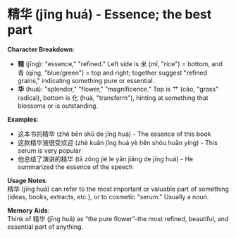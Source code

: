 # **精华 (jīng huá) - Essence; the best part**

**Character Breakdown**:  
- **精** (jīng): "essence," "refined." Left side is 米 (mǐ, "rice") = bottom, and 青 (qīng, "blue/green") = top and right; together suggest "refined grains," indicating something pure or essential.  
- **华** (huá): "splendor," "flower," "magnificence." Top is 艹 (cǎo, "grass" radical), bottom is 化 (huà, "transform"), hinting at something that blossoms or is outstanding.

**Examples**:  
- 这本书的精华 (zhè běn shū de jīng huá) - The essence of this book  
- 这款精华液很受欢迎 (zhè kuǎn jīng huá yè hěn shòu huān yíng) - This serum is very popular  
- 他总结了演讲的精华 (tā zǒng jié le yǎn jiǎng de jīng huá) - He summarized the essence of the speech

**Usage Notes**:  
精华 (jīng huá) can refer to the most important or valuable part of something (ideas, books, extracts, etc.), or to cosmetic "serum." Usually a noun.

**Memory Aids**:  
Think of 精华 (jīng huá) as “the pure flower”-the most refined, beautiful, and essential part of anything.